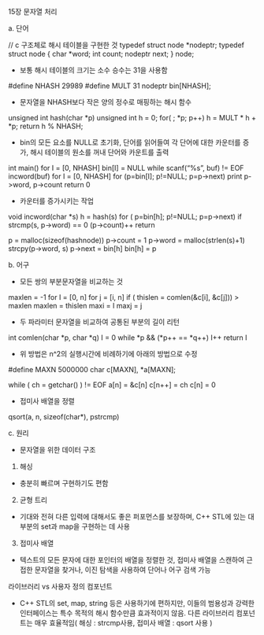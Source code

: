 15장 문자열 처리

a. 단어

// c 구조체로 해시 테이블을 구현한 것
typedef struct node *nodeptr;
typedef struct node
{
char *word;
int count;
nodeptr next;
} node;

 - 보통 해시 테이블의 크기는 소수 승수는 31을 사용함

#define NHASH 29989
#define MULT 31
nodeptr bin[NHASH];

 - 문자열을 NHASH보다 작은 양의 정수로 매핑하는 해시 함수

unsigned int hash(char *p)
unsigned int h = 0;
for( ; *p; p++)
h = MULT * h + *p;
return h % NHASH;

 - bin의 모든 요소를 NULL로 초기화, 단어를 읽어들여 각 단어에 대한 카운터를 증가, 해시 테이블의 원소를 꺼내 단어와 카운트를 출력

int main()
for I = [0, NHASH]
bin[I] = NULL
while scanf(“%s”, buf) != EOF
incword(buf)
for I = [0, NHASH]
for (p=bin[I]; p!=NULL; p=p->next)
print p->word, p->count
return 0

 - 카운터를 증가시키는 작업

void incword(char *s)
h = hash(s)
for ( p=bin[h]; p!=NULL; p=p->next)
if strcmp(s, p->word) == 0
(p->count)++
return

p = malloc(sizeof(hashnode))
p->count = 1
p->word = malloc(strlen(s)+1)
strcpy(p->word, s)
p->next = bin[h]
bin[h] = p

b. 어구
 - 모든 쌍의 부분문자열을 비교하는 것

maxlen = -1
for I = [0, n]
for j = [i, n]
if ( thislen = comlen(&c[i], &c[j])) > maxlen
maxlen = thislen
maxi = I
maxj = j

 - 두 파라미터 문자열을 비교하여 공통된 부분의 길이 리턴

int comlen(char *p, char *q)
I = 0
while *p && (*p++ == *q++)
I++
return I

 - 위 방법은 n^2의 실행시간에 비례하기에 아래의 방법으로 수정

#define MAXN 5000000
char c[MAXN], *a[MAXN];

while ( ch = getchar() ) != EOF
a[n] = &c[n]
c[n++] = ch
c[n] = 0

 - 접미사 배열을 정렬

qsort(a, n, sizeof(char*), pstrcmp)
 
c. 원리

 - 문자열을 위한 데이터 구조

 1. 해싱
  - 충분히 빠르며 구현하기도 편함

 2. 균형 트리
  - 기대와 전혀 다른 입력에 대해서도 좋은 퍼포먼스를 보장하며, C++ STL에 있는 대부분의 set과 map을 구현하는 데 사용

 3. 접미사 배열
  - 텍스트의 모든 문자에 대한 포인터의 배열을 정렬한 것, 접미사 배열을 스캔하여 근접한 문자열을 찾거나, 이진 탐색을 사용하여 단어나 어구 검색 가능

라이브러리 vs 사용자 정의 컴포넌트
 - C++ STL의 set, map, string 등은 사용하기에 편하지만, 이들의 범용성과 강력한 인터페이스는 특수 목적의 해시 함수만큼 효과적이지 않음. 다른 라이브러리 컴포넌트는 매우 효율적임( 해싱 : strcmp사용, 접미사 배열 : qsort 사용 )